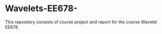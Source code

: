 # Wavelets-EE678-
This repository consists of course project and report for the course Wavelet EE678

